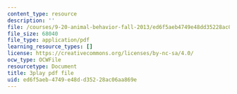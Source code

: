 ```yaml
---
content_type: resource
description: ''
file: /courses/9-20-animal-behavior-fall-2013/ed6f5aeb4749e48dd35228ac06aa869e_472245.pdf
file_size: 68040
file_type: application/pdf
learning_resource_types: []
license: https://creativecommons.org/licenses/by-nc-sa/4.0/
ocw_type: OCWFile
resourcetype: Document
title: 3play pdf file
uid: ed6f5aeb-4749-e48d-d352-28ac06aa869e
---
```

